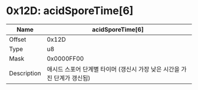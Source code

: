 # 0x12D: acidSporeTime[6]

| Name | acidSporeTime[6] |
| ----| ------------ |
| Offset | 0x12D |
| Type | u8 |
| Mask | 0x0000FF00 |
| Description | 애시드 스포어 단계별 타이머 (갱신시 가장 낮은 시간을 가진 단계가 갱신됨) |<br>

